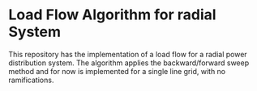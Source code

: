 <h1>Load Flow Algorithm for radial System</h1>

This repository has the implementation of a load flow for a radial power distribution system. The algorithm applies the backward/forward sweep method and for now is implemented for a single line grid, with no ramifications.